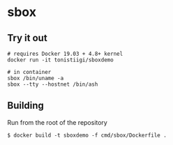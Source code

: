 # sbox

## Try it out

```
# requires Docker 19.03 + 4.8+ kernel
docker run -it tonistiigi/sboxdemo
```

```
# in container
sbox /bin/uname -a
sbox --tty --hostnet /bin/ash
```

## Building

Run from the root of the repository

```
$ docker build -t sboxdemo -f cmd/sbox/Dockerfile .
```
